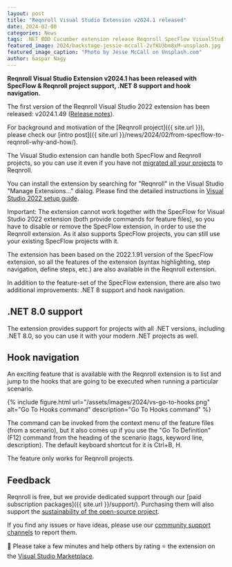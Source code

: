 ```yaml
---
layout: post
title: "Reqnroll Visual Studio Extension v2024.1 released"
date: 2024-02-08
categories: News
tags: .NET BDD Cucumber extension release Reqnroll SpecFlow VisualStudio
featured_image: 2024/backstage-jessie-mccall-2vfKU3bm8xM-unsplash.jpg
featured_image_caption: "Photo by Jesse McCall on Unsplash.com"
author: Gaspar Nagy
---
```


**Reqnroll Visual Studio Extension v2024.1 has been released with SpecFlow & Reqnroll project support, .NET 8 support and hook navigation.**

The first version of the Reqnroll Visual Studio 2022 extension has been released: v2024.1.49 ([Release notes](https://go.reqnroll.net/vs-release-notes)).

For background and motivation of the [Reqnroll project]({{ site.url }}), please check our [intro post]({{ site.url }}/news/2024/02/from-specflow-to-reqnroll-why-and-how/).

The Visual Studio extension can handle both SpecFlow and Reqnroll projects, so you can use it even if you have not [migrated all your projects](https://go.reqnroll.net/guide-migrating-from-specflow) to Reqnroll.

You can install the extension by searching for "Reqnroll" in the Visual Studio "Manage Extensions…" dialog. Please find the detailed instructions in [Visual Studio 2022 setup guide](https://go.reqnroll.net/doc-setup-vs).

Important: The extension cannot work together with the SpecFlow for Visual Studio 2022 extension (both provide commands for feature files), so you have to disable or remove the SpecFlow extension, in order to use the Reqnroll extension. As it also supports SpecFlow projects, you can still use your existing SpecFlow projects with it.

The extension has been based on the 2022.1.91 version of the SpecFlow extension, so all the features of the extension (syntax highlighting, step navigation, define steps, etc.) are also available in the Reqnroll extension.

In addition to the feature-set of the SpecFlow extension, there are also two additional improvements: .NET 8 support and hook navigation.

## .NET 8.0 support

The extension provides support for projects with all .NET versions, including .NET 8.0, so you can use it with your modern .NET projects as well.

## Hook navigation

An exciting feature that is available with the Reqnroll extension is to list and jump to the hooks that are going to be executed when running a particular scenario.

{% include figure.html url="/assets/images/2024/vs-go-to-hooks.png" alt="Go To Hooks command" description="Go To Hooks command" %}

The command can be invoked from the context menu of the feature files (from a scenario), but it also comes up if you use the "Go To Definition" (F12) command from the heading of the scenario (tags, keyword line, description). The default keyboard shortcut for it is Ctrl+B, H.

The feature only works for Reqnroll projects.

## Feedback

Reqnroll is free, but we provide dedicated support through our [paid subscription packages]({{ site.url }}/support/). Purchasing them will also support the [sustainability of the open-source project](https://go.reqnroll.net/sustainability).

If you find any issues or have ideas, please use our [community support channels](https://go.reqnroll.net/community-support) to report them.

📢 Please take a few minutes and help others by rating ⭐ the extension on the [Visual Studio Marketplace](https://go.reqnroll.net/vs2022-extension).
